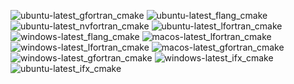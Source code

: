  ![ubuntu-latest_gfortran_cmake](https://img.shields.io/badge/ubuntu--latest_gfortran_cmake-failing-red) ![ubuntu-latest_flang_cmake](https://img.shields.io/badge/ubuntu--latest_flang_cmake-failing-red) ![ubuntu-latest_nvfortran_cmake](https://img.shields.io/badge/ubuntu--latest_nvfortran_cmake-failing-red) ![ubuntu-latest_lfortran_cmake](https://img.shields.io/badge/ubuntu--latest_lfortran_cmake-failing-red) ![windows-latest_flang_cmake](https://img.shields.io/badge/windows--latest_flang_cmake-passing-brightgreen) ![macos-latest_lfortran_cmake](https://img.shields.io/badge/macos--latest_lfortran_cmake-failing-red) ![windows-latest_lfortran_cmake](https://img.shields.io/badge/windows--latest_lfortran_cmake-failing-red) ![macos-latest_gfortran_cmake](https://img.shields.io/badge/macos--latest_gfortran_cmake-failing-red) ![windows-latest_gfortran_cmake](https://img.shields.io/badge/windows--latest_gfortran_cmake-passing-brightgreen) ![windows-latest_ifx_cmake](https://img.shields.io/badge/windows--latest_ifx_cmake-failing-red) ![ubuntu-latest_ifx_cmake](https://img.shields.io/badge/ubuntu--latest_ifx_cmake-failing-red)
